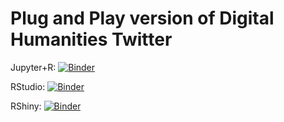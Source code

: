 # Plug and Play version of Digital Humanities Twitter

Jupyter+R: [![Binder](http://mybinder.org/badge_logo.svg)](https://mybinder.org/v2/gh/caviri/DH_twitter/master?filepath=index.ipynb)

RStudio: [![Binder](http://mybinder.org/badge_logo.svg)](https://mybinder.org/v2/gh/caviri/DH_twitter/master?urlpath=rstudio)

RShiny: [![Binder](http://mybinder.org/badge_logo.svg)](https://mybinder.org/v2/gh/caviri/DH_twitter/master?urlpath=shiny/bus-dashboard/)

